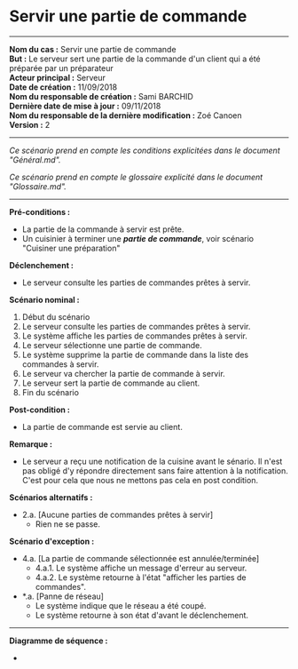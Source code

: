 # Servir une partie de commande

------

**Nom du cas :** Servir une partie de commande  
**But :** Le serveur sert une partie de la commande d'un client qui a été préparée par un préparateur  
**Acteur principal :** Serveur  
**Date de création :** 11/09/2018  
**Nom du responsable de création :** Sami BARCHID  
**Dernière date de mise à jour :** 09/11/2018  
**Nom du responsable de la dernière modification :** Zoé Canoen  
**Version :** 2

------

*Ce scénario prend en compte les conditions explicitées dans le document "Général.md".*

*Ce scénario prend en compte le glossaire explicité dans le document "Glossaire.md".*

------

**Pré-conditions :**  

- La partie de la commande à servir est prête.
- Un cuisinier à terminer une ***partie de commande***, voir scénario "Cuisiner une préparation"

**Déclenchement :**

- Le serveur consulte les parties de commandes prêtes à servir.

**Scénario nominal :**  

1. Début du scénario
2. Le serveur consulte les parties de commandes prêtes à servir.
3. Le système affiche les parties de commandes prêtes à servir.
4. Le serveur sélectionne une partie de commande.
5. Le système supprime la partie de commande dans la liste des commandes à servir.
7. Le serveur va chercher la partie de commande à servir.
8. Le serveur sert la partie de commande au client.
11. Fin du scénario

**Post-condition :**

- La partie de commande est servie au client.

**Remarque :**
- Le serveur a reçu une notification de la cuisine avant le sénario. Il n'est pas obligé d'y répondre directement sans faire attention à la notification.
 C'est pour cela que nous ne mettons pas cela en post condition.

**Scénarios alternatifs :**  

- 2.a. [Aucune parties de commandes prêtes à servir]
    - Rien ne se passe.

**Scénario d'exception :**  

- 4.a. [La partie de commande sélectionnée est annulée/terminée]
  - 4.a.1. Le système affiche un message d'erreur au serveur.
  - 4.a.2. Le système retourne à l'état "afficher les parties de commandes".
- \*.a. [Panne de réseau]
  - Le système indique que le réseau a été coupé.
  - Le système retourne à son état d'avant le déclenchement.

------

**Diagramme de séquence :**

-
